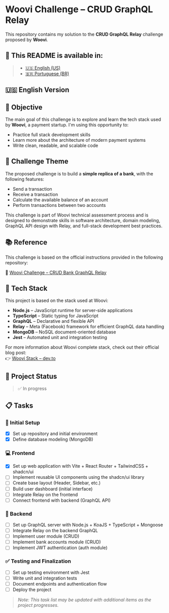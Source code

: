 # Woovi Challenge – CRUD GraphQL Relay

This repository contains my solution to the **CRUD GraphQL Relay** challenge proposed by **Woovi**.

## 📘 This README is available in:

> - [🇺🇸 English (US)](./README.md)
> - [🇧🇷 Portuguese (BR)](./README.pt-BR.md)

## 🇺🇸 English Version

## 🎯 Objective

The main goal of this challenge is to explore and learn the tech stack used by **Woovi**, a payment startup. I'm using this opportunity to:

- Practice full stack development skills
- Learn more about the architecture of modern payment systems
- Write clean, readable, and scalable code

## 🎨 Challenge Theme

The proposed challenge is to build a **simple replica of a bank**, with the following features:

- Send a transaction
- Receive a transaction
- Calculate the available balance of an account
- Perform transactions between two accounts

This challenge is part of Woovi technical assessment process and is designed to demonstrate skills in software architecture, domain modeling, GraphQL API design with Relay, and full-stack development best practices.

## 📚 Reference

This challenge is based on the official instructions provided in the following repository:

🔗 [Woovi Challenge – CRUD Bank GraphQL Relay](https://github.com/woovibr/jobs/blob/main/challenges/crud-bank-graphql-relay.md)

## 🧰 Tech Stack

This project is based on the stack used at Woovi:

- **Node.js** – JavaScript runtime for server-side applications
- **TypeScript** – Static typing for JavaScript
- **GraphQL** – Declarative and flexible API
- **Relay** – Meta (Facebook) framework for efficient GraphQL data handling
- **MongoDB** – NoSQL document-oriented database
- **Jest** – Automated unit and integration testing

For more information about Woovi complete stack, check out their official blog post:  
👉 [Woovi Stack – dev.to](https://dev.to/woovi/woovi-stack-5fom)

## 🚀 Project Status

> ✅ In progress

## 📋 Tasks

### 🧱 Initial Setup

- [x] Set up repository and initial environment
- [x] Define database modeling (MongoDB)

### 💻 Frontend

- [x] Set up web application with Vite + React Router + TailwindCSS + shadcn/ui
- [ ] Implement reusable UI components using the shadcn/ui library
- [ ] Create base layout (Header, Sidebar, etc.)
- [ ] Build user dashboard (initial interface)
- [ ] Integrate Relay on the frontend
- [ ] Connect frontend with backend (GraphQL API)

### 🔧 Backend

- [ ] Set up GraphQL server with Node.js + KoaJS + TypeScript + Mongoose
- [ ] Integrate Relay on the backend GraphQL
- [ ] Implement user module (CRUD)
- [ ] Implement bank accounts module (CRUD)
- [ ] Implement JWT authentication (auth module)

### ✅ Testing and Finalization

- [ ] Set up testing environment with Jest
- [ ] Write unit and integration tests
- [ ] Document endpoints and authentication flow
- [ ] Deploy the project

> _Note: This task list may be updated with additional items as the project progresses._
